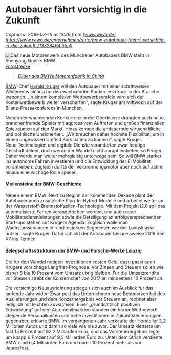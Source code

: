 # Autobauer fährt vorsichtig in die Zukunft

_Captured: 2016-03-16 at 13:36 from [www.wiwo.de](http://www.wiwo.de/unternehmen/auto/bmw-autobauer-faehrt-vorsichtig-in-die-zukunft-/13328494.html)_

![Das neue Motorenwerk des Münchener Autobauers BMW steht in Shenyang Quelle: BMW](http://www.wiwo.de/images/bild1/12904674/2-format2101.jpg)[Fotostrecke](http://www.wiwo.de/unternehmen/auto/bmw-bilder-aus-bmws-motorenfabrik-in-china/12904658.html)

> _[Bilder aus BMWs Motorenfabrik in China](http://www.wiwo.de/unternehmen/auto/bmw-bilder-aus-bmws-motorenfabrik-in-china/12904658.html)_

[BMW](http://boerse.wiwo.de/include_suchbox.htn?sektion=portrait&suchbegriff=DE0005190003)-Chef [Harald Kruger](http://www.wiwo.de/koepfe-der-wirtschaft/harald-krueger/5729804.html) will den Autobauer mit einer schrittweisen Weiterentwicklung fur den wachsenden Konkurrenzdruck in der Branche wappnen. „In einem komplexen Wettbewerbsumfeld wird sich der Kostenwettbewerb weiter verscharfen", sagte Kruger am Mittwoch auf der Bilanz-Pressekonferenz in Munchen.

Neben der wachsenden Konkurrenz in der Oberklasse drangten auch neue, branchenfremde Spieler mit aggressivem Auftreten und großen finanziellen Spielraumen auf den Markt. Hinzu komme die andauernde wirtschaftliche und politische Unsicherheit. „Wir brauchen daher hochste Flexibilitat, um in einem ungewissen Umfeld Kurs halten zu konnen", sagte Kruger.  
Neue Technologien und digitale Dienste veranderten zwar heutige Geschaftsfelder, doch werde der Wandel nicht abrupt eintreten, so Kruger. Daher werde man weiter mehrgleisig unterwegs sein: So will [BMW](http://www.wiwo.de/themen/bmw) starker ins autonome Fahren investieren und die Entwicklung der E-Mobilitat vorantreiben. Zugleich durfte der Verbrennungsmotor aber noch auf Jahre hinaus eine wichtige Rolle spielen.

#### Meilensteine der BMW-Geschichte

Neben einem BMW iNext zu Beginn der kommenden Dekade plant der Autobauer auch zusatzliche Plug-In-Hybrid-Modelle und arbeitet weiter an der Wasserstoff-Brennstoffzellen-Technologie. Mit dem Projekt i2.0 soll das automatisierte Fahren vorangetrieben werden, und auch neue Mobilitatsdienstleistungen sowie die Beteiligung an erfolgversprechenden Start-ups stehen auf Krugers Agenda. Zugleich wolle man Wachstumschancen in renditestarken Segmenten wie der Luxusklasse nutzen, sagte Kruger. Dafur schickt der Autobauer beispielsweise 2018 den X7 ins Rennen.

#### Belegschaftsstrukturen der BMW- und Porsche-Werke Leipzig

Die fur den Wandel notigen Investitionen kosten Geld, dazu passt auch Krugers vorsichtige Langfrist-Prognose: Vor Zinsen und Steuern sollen wie bisher 8 bis 10 Prozent vom Umsatz ubrig bleiben. Fur die Umsatzrendite vor Steuern strebt der Konzernchef von 2017 an mindestens 10 Prozent an.

Die vorsichtige Neuausrichtung spiegelt sich auch im Ausblick fur das laufende Jahr wider: Zwar peilt das Unternehmen neue Bestmarken bei den Auslieferungen und dem Konzernergebnis vor Steuern an, rechnet aber lediglich mit leichten Zuwachsen. Einer „grundsatzlich positiven Entwicklung" auf den Automobilmarkten stunden ein harter Wettbewerb, steigende Personalkosten und hohe Investitionen in Zukunftstechnologien gegenuber, erklarte BMW. Im vergangenen Jahr verkaufte der Hersteller 2,2 Millionen Autos und damit so viele wie nie zuvor. Der Umsatz kletterte um fast 15 Prozent auf 92,2 Milliarden Euro, und das Vorsteuerergebnis legte um knapp 6 Prozent auf 9,2 Milliarden Euro zu. Unter dem Strich verdiente BMW rund 6,4 Milliarden Euro und damit 10 Prozent mehr als vor Jahresfrist.
